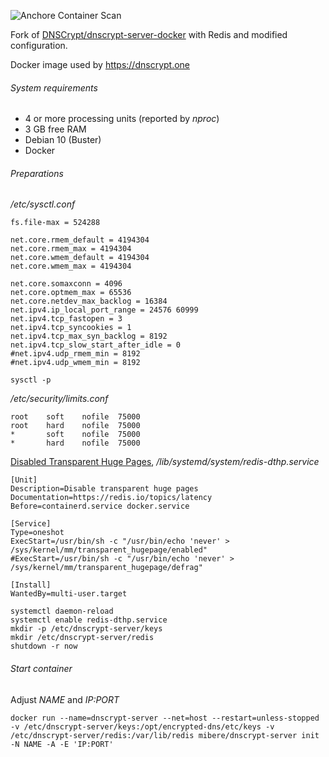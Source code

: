 ![Anchore Container Scan](https://github.com/mibere/dnscrypt-server-docker/workflows/Anchore%20Container%20Scan/badge.svg)

Fork of [DNSCrypt/dnscrypt-server-docker](https://github.com/DNSCrypt/dnscrypt-server-docker) with Redis and modified configuration.

Docker image used by https://dnscrypt.one

###### System requirements

- 4 or more processing units (reported by _nproc_)
- 3 GB free RAM
- Debian 10 (Buster)
- Docker

###### Preparations

_/etc/sysctl.conf_
```
fs.file-max = 524288

net.core.rmem_default = 4194304
net.core.rmem_max = 4194304
net.core.wmem_default = 4194304
net.core.wmem_max = 4194304

net.core.somaxconn = 4096
net.core.optmem_max = 65536
net.core.netdev_max_backlog = 16384
net.ipv4.ip_local_port_range = 24576 60999
net.ipv4.tcp_fastopen = 3
net.ipv4.tcp_syncookies = 1
net.ipv4.tcp_max_syn_backlog = 8192
net.ipv4.tcp_slow_start_after_idle = 0
#net.ipv4.udp_rmem_min = 8192
#net.ipv4.udp_wmem_min = 8192
```
```
sysctl -p
```

_/etc/security/limits.conf_
```
root    soft    nofile  75000
root    hard    nofile  75000
*       soft    nofile  75000
*       hard    nofile  75000
```

[Disabled Transparent Huge Pages](https://redis.io/topics/latency), _/lib/systemd/system/redis-dthp.service_

```
[Unit]
Description=Disable transparent huge pages
Documentation=https://redis.io/topics/latency
Before=containerd.service docker.service

[Service]
Type=oneshot
ExecStart=/usr/bin/sh -c "/usr/bin/echo 'never' > /sys/kernel/mm/transparent_hugepage/enabled"
#ExecStart=/usr/bin/sh -c "/usr/bin/echo 'never' > /sys/kernel/mm/transparent_hugepage/defrag"

[Install]
WantedBy=multi-user.target
```

```
systemctl daemon-reload
systemctl enable redis-dthp.service
mkdir -p /etc/dnscrypt-server/keys
mkdir /etc/dnscrypt-server/redis
shutdown -r now
```

###### Start container

Adjust _NAME_ and _IP:PORT_

```
docker run --name=dnscrypt-server --net=host --restart=unless-stopped -v /etc/dnscrypt-server/keys:/opt/encrypted-dns/etc/keys -v /etc/dnscrypt-server/redis:/var/lib/redis mibere/dnscrypt-server init -N NAME -A -E 'IP:PORT'
```
